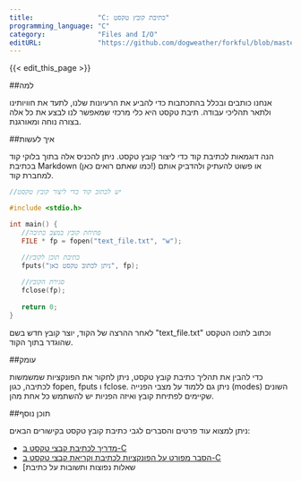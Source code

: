 ```yaml
---
title:                "C: כתיבת קובץ טקסט"
programming_language: "C"
category:             "Files and I/O"
editURL:              "https://github.com/dogweather/forkful/blob/master/content/he/c/writing-a-text-file.md"
---
```


{{< edit_this_page >}}

##למה

אנחנו כותבים ובכלל בהתכתבות כדי להביע את הרעיונות שלנו, לתעד את חוויותינו ולתאר תהליכי עבודה. תיבת טקסט היא כלי מרכזי שמאפשר לנו לבצע את כל אלה בצורה נוחה ומאורגנת.

##איך לעשות

הנה דוגמאות לכתיבת קוד כדי ליצור קובץ טקסט. ניתן להכניס אלה בתוך בלוקי קוד בכתיבת Markdown (כמו שאתם רואים כאן!) או פשוט להעתיק ולהדביק אותם למחברת קוד.

```C
//יש לכתוב קוד כדי ליצור קובץ טקסט

#include <stdio.h>

int main() {
   //פתיחת קובץ במצב כתיבה
   FILE * fp = fopen("text_file.txt", "w");

   //כתיבת תוכן לקובץ
   fputs("ניתן לכתוב טקסט כאן", fp);
   
   //סגירת הקובץ
   fclose(fp);
   
   return 0;
}
```

לאחר ההרצה של הקוד, יוצר קובץ חדש בשם "text_file.txt" וכתוב לתוכו הטקסט שהוגדר בתוך הקוד.

##עומק

כדי להבין את תהליך כתיבת קובץ טקסט, ניתן לחקור את הפונקציות שמשמשות לכתיבה, כגון fopen, fputs ו fclose. ניתן גם ללמוד על מצבי הפנייה (modes) השונים שקיימים לפתיחת קובץ ואיזה הפניות יש להשתמש כל אחת מהן.

##תוכן נוסף

ניתן למצוא עוד פרטים והסברים לגבי כתיבת קובץ טקסט בקישורים הבאים:

- [מדריך לכתיבת קבצי טקסט ב-C](https://www.codingunit.com/c-tutorial-file-io-using-text-files)
- [הסבר מפורט על הפונקציות לכתיבת וקריאת קבצי טקסט ב-C](https://www.programiz.com/c-programming/c-file-input-output)
- [שאלות נפוצות ותשובות על כתיבת